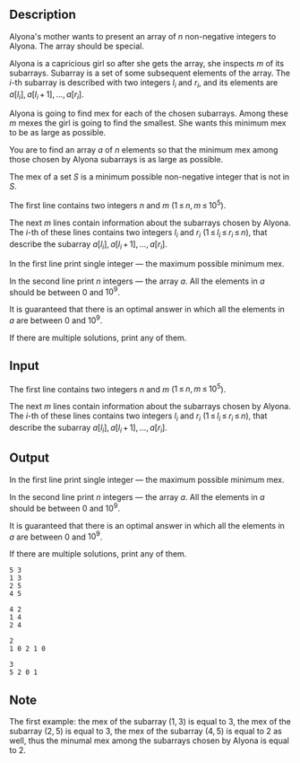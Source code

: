 ## Description

<div><p>Alyona's mother wants to present an array of <span class="tex-span"><i>n</i></span> non-negative integers to Alyona. The array should be special. </p><p>Alyona is a capricious girl so after she gets the array, she inspects <span class="tex-span"><i>m</i></span> of its subarrays. Subarray is a set of some subsequent elements of the array. The <span class="tex-span"><i>i</i></span>-th subarray is described with two integers <span class="tex-span"><i>l</i><sub class="lower-index"><i>i</i></sub></span> and <span class="tex-span"><i>r</i><sub class="lower-index"><i>i</i></sub></span>, and its elements are <span class="tex-span"><i>a</i>[<i>l</i><sub class="lower-index"><i>i</i></sub>], <i>a</i>[<i>l</i><sub class="lower-index"><i>i</i></sub> + 1], ..., <i>a</i>[<i>r</i><sub class="lower-index"><i>i</i></sub>]</span>.</p><p>Alyona is going to find <span class="tex-font-style-it">mex</span> for each of the chosen subarrays. Among these <span class="tex-span"><i>m</i></span> <span class="tex-font-style-it">mexes</span> the girl is going to find the smallest. She wants this minimum <span class="tex-font-style-it">mex</span> to be as large as possible. </p><p>You are to find an array <span class="tex-span"><i>a</i></span> of <span class="tex-span"><i>n</i></span> elements so that the minimum <span class="tex-font-style-it">mex</span> among those chosen by Alyona subarrays is as large as possible.</p><p>The <span class="tex-font-style-it">mex</span> of a set <span class="tex-span"><i>S</i></span> is a minimum possible non-negative integer that is not in <span class="tex-span"><i>S</i></span>.</p></div><div class="input-specification"><p>The first line contains two integers <span class="tex-span"><i>n</i></span> and <span class="tex-span"><i>m</i></span> (<span class="tex-span">1 ≤ <i>n</i>, <i>m</i> ≤ 10<sup class="upper-index">5</sup></span>).</p><p>The next <span class="tex-span"><i>m</i></span> lines contain information about the subarrays chosen by Alyona. The <span class="tex-span"><i>i</i></span>-th of these lines contains two integers <span class="tex-span"><i>l</i><sub class="lower-index"><i>i</i></sub></span> and <span class="tex-span"><i>r</i><sub class="lower-index"><i>i</i></sub></span> (<span class="tex-span">1 ≤ <i>l</i><sub class="lower-index"><i>i</i></sub> ≤ <i>r</i><sub class="lower-index"><i>i</i></sub> ≤ <i>n</i></span>), that describe the subarray <span class="tex-span"><i>a</i>[<i>l</i><sub class="lower-index"><i>i</i></sub>], <i>a</i>[<i>l</i><sub class="lower-index"><i>i</i></sub> + 1], ..., <i>a</i>[<i>r</i><sub class="lower-index"><i>i</i></sub>]</span>.</p></div><div class="output-specification"><p>In the first line print single integer&nbsp;— the maximum possible minimum <span class="tex-font-style-it">mex</span>.</p><p>In the second line print <span class="tex-span"><i>n</i></span> integers&nbsp;— the array <span class="tex-span"><i>a</i></span>. All the elements in <span class="tex-span"><i>a</i></span> should be between <span class="tex-span">0</span> and <span class="tex-span">10<sup class="upper-index">9</sup></span>.</p><p>It is guaranteed that there is an optimal answer in which all the elements in <span class="tex-span"><i>a</i></span> are between <span class="tex-span">0</span> and <span class="tex-span">10<sup class="upper-index">9</sup></span>.</p><p>If there are multiple solutions, print any of them.</p></div>

## Input

<p>The first line contains two integers <span class="tex-span"><i>n</i></span> and <span class="tex-span"><i>m</i></span> (<span class="tex-span">1 ≤ <i>n</i>, <i>m</i> ≤ 10<sup class="upper-index">5</sup></span>).</p><p>The next <span class="tex-span"><i>m</i></span> lines contain information about the subarrays chosen by Alyona. The <span class="tex-span"><i>i</i></span>-th of these lines contains two integers <span class="tex-span"><i>l</i><sub class="lower-index"><i>i</i></sub></span> and <span class="tex-span"><i>r</i><sub class="lower-index"><i>i</i></sub></span> (<span class="tex-span">1 ≤ <i>l</i><sub class="lower-index"><i>i</i></sub> ≤ <i>r</i><sub class="lower-index"><i>i</i></sub> ≤ <i>n</i></span>), that describe the subarray <span class="tex-span"><i>a</i>[<i>l</i><sub class="lower-index"><i>i</i></sub>], <i>a</i>[<i>l</i><sub class="lower-index"><i>i</i></sub> + 1], ..., <i>a</i>[<i>r</i><sub class="lower-index"><i>i</i></sub>]</span>.</p>

## Output

<p>In the first line print single integer&nbsp;— the maximum possible minimum <span class="tex-font-style-it">mex</span>.</p><p>In the second line print <span class="tex-span"><i>n</i></span> integers&nbsp;— the array <span class="tex-span"><i>a</i></span>. All the elements in <span class="tex-span"><i>a</i></span> should be between <span class="tex-span">0</span> and <span class="tex-span">10<sup class="upper-index">9</sup></span>.</p><p>It is guaranteed that there is an optimal answer in which all the elements in <span class="tex-span"><i>a</i></span> are between <span class="tex-span">0</span> and <span class="tex-span">10<sup class="upper-index">9</sup></span>.</p><p>If there are multiple solutions, print any of them.</p>





```input1
5 3
1 3
2 5
4 5

```




```input2
4 2
1 4
2 4

```




```output1
2
1 0 2 1 0

```




```output2
3
5 2 0 1
```



## Note

<p>The first example: the <span class="tex-font-style-it">mex</span> of the subarray <span class="tex-span">(1, 3)</span> is equal to <span class="tex-span">3</span>, the <span class="tex-font-style-it">mex</span> of the subarray <span class="tex-span">(2, 5)</span> is equal to <span class="tex-span">3</span>, the <span class="tex-font-style-it">mex</span> of the subarray <span class="tex-span">(4, 5)</span> is equal to <span class="tex-span">2</span> as well, thus the minumal <span class="tex-font-style-it">mex</span> among the subarrays chosen by Alyona is equal to <span class="tex-span">2</span>.</p>
